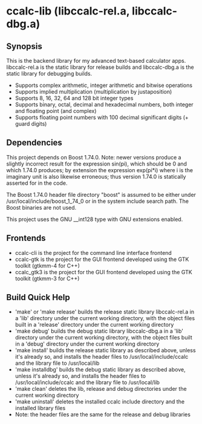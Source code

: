 # ccalc-lib (libccalc-rel.a, libccalc-dbg.a)
## Synopsis
This is the backend library for my advanced text-based calculator apps.
libccalc-rel.a is the static library for release builds and libccalc-dbg.a is
the static library for debugging builds.
- Supports complex arithmetic, integer arithmetic and bitwise operations
- Supports implied multiplication (multiplication by justaposition)
- Supports 8, 16, 32, 64 and 128 bit integer types
- Supports binary, octal, decimal and hexadecimal numbers, both integer and
floating point (and complex)
- Supports floating point numbers with 100 decimal significant digits (+ guard
digits)
## Dependencies
This project depends on Boost 1.74.0. Note: newer versions produce a slightly
incorrect result for the expression sin(pi), which should be 0 and which 1.74.0
produces; by extension the expression exp(pi*i) where i is the imaginary unit is
also likewise erroneous; thus version 1.74.0 is statically asserted for in the
code.

The Boost 1.74.0 header file directory "boost" is assumed to be either under
/usr/local/include/boost_1_74_0 or in the system include search path. The
Boost binaries are not used.

This project uses the GNU __int128 type with GNU extensions enabled.
## Frontends
- ccalc-cli is the project for the command line interface frontend
- ccalc-gtk is the project for the GUI frontend developed using the GTK toolkit
(gtkmm-4 for C++)
- ccalc_gtk3 is the project for the GUI frontend developed using the GTK toolkit
(gtkmm-3 for C++)
## Build Quick Help
- 'make' or 'make release' builds the release static library libccalc-rel.a in a
'lib' directory under the current working directory, with the object files built
in a 'release' directory under the current working directory
- 'make debug' builds the debug static library libccalc-dbg.a in a 'lib'
directory under the current working directory, with the object files built in a
'debug' directory under the current working directory
- 'make install' builds the release static library as described above, unless
it's already so, and installs the header files to /usr/local/include/ccalc and
the library file to /usr/local/lib
- 'make installdbg' builds the debug static library as described above, unless
it's already so, and installs the header files to /usr/local/include/ccalc and
the library file to /usr/local/lib
- 'make clean' deletes the lib, release and debug directories under the current
working directory
- 'make uninstall' deletes the installed ccalc include directory and the
installed library files
- Note: the header files are the same for the release and debug libraries